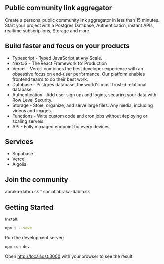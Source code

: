 ## Public community link aggregator

Create a personal public community link aggregator in less than 15 minutes. Start your project with a Postgres Database, Authentication, instant APIs, realtime subscriptions, Storage and more.

## Build faster and focus on your products

- Typescript - Typed JavaScript at Any Scale.
- NextJS - The React Framework for Production
- Vercel - Vercel combines the best developer experience with an obsessive focus on end-user performance.
Our platform enables frontend teams to do their best work.
- Database - Postgres database, the world's most trusted relational database.
- Authentication - Add user sign ups and logins, securing your data with Row Level Security.
- Storage - Store, organize, and serve large files. Any media, including videos and images.
- Functions - Write custom code and cron jobs without deploying or scaling servers.
- API - Fully managed endpoint for every devices

## Services

- Supabase
- Vercel
- Algolia

## Join the community

abraka-dabra.sk * social.abraka-dabra.sk

## Getting Started

Install:

```bash
npm i --save
```

Run the development server:

```bash
npm run dev
```

Open [http://localhost:3000](http://localhost:3000) with your browser to see the result.
